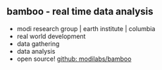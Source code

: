 bamboo - real time data analysis
-----------
* modi research group | earth institute | columbia
* real world development
* data gathering
* data analysis
* open source! [github: modilabs/bamboo](http://github.com/modilabs/bamboo)

